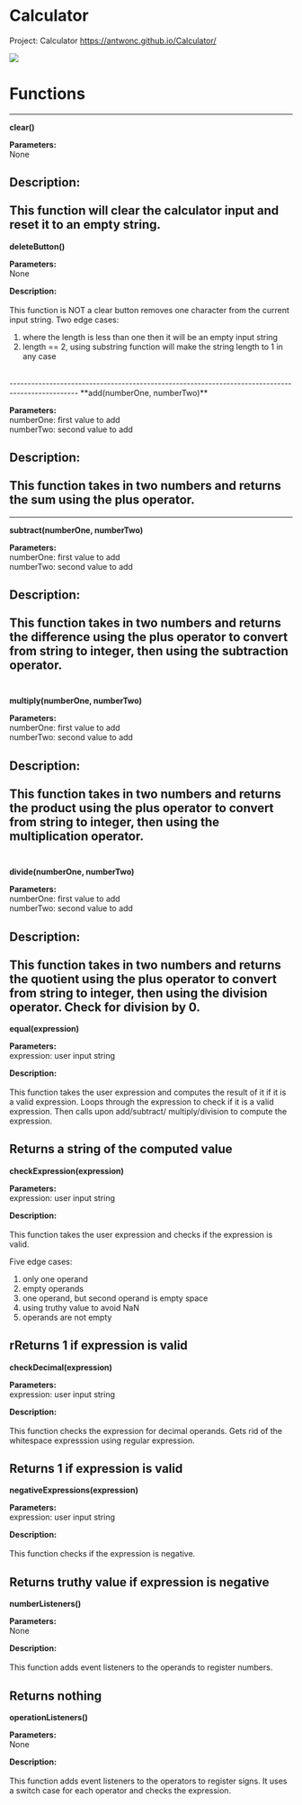 # Calculator
Project: Calculator 
https://antwonc.github.io/Calculator/

![](https://imgur.com/KfxpPcs.png)


# Functions 
-------------------------------------------------------------------------------------------------
**clear()**

**Parameters:**<br> 
None

**Description:**<br>
<br> 
This function will clear the calculator input and reset it to an empty string. 
<br>  
-------------------------------------------------------------------------------------------------
**deleteButton()**

**Parameters:**<br> 
None

**Description:**<br>
<br> 
This function is NOT a clear button removes one character from the current input string. 
Two edge cases:
 1) where the length is less than one then it will be an empty input string
 2) length == 2, using substring function will make the string length to 1 in any case 
<br>  
-------------------------------------------------------------------------------------------------
**add(numberOne, numberTwo)**

**Parameters:**<br> 
numberOne: first value to add<br>
numberTwo: second value to add 

**Description:**<br>
<br> 
This function takes in two numbers and returns the sum using the plus operator. 
<br>  
-------------------------------------------------------------------------------------------------
-------------------------------------------------------------------------------------------------
**subtract(numberOne, numberTwo)**

**Parameters:**<br> 
numberOne: first value to add<br> 
numberTwo: second value to add 

**Description:**<br>
<br> 
This function takes in two numbers and returns the difference using the plus operator to convert from string to integer, then using the subtraction operator.  
<br>  
-------------------------------------------------------------------------------------------------
**multiply(numberOne, numberTwo)**

**Parameters:**<br> 
numberOne: first value to add<br> 
numberTwo: second value to add 

**Description:**<br>
<br> 
This function takes in two numbers and returns the product using the plus operator to convert from string to integer, then using the multiplication operator.  
<br>  
-------------------------------------------------------------------------------------------------
**divide(numberOne, numberTwo)**

**Parameters:**<br> 
numberOne: first value to add<br> 
numberTwo: second value to add 

**Description:**<br>
<br> 
This function takes in two numbers and returns the quotient using the plus operator to convert from string to integer, then using the division operator. Check for division by 0.
<br>  
-------------------------------------------------------------------------------------------------
**equal(expression)**

**Parameters:**<br> 
expression: user input string  

**Description:**<br>
<br> 
This function takes the user expression and computes the result of it if it is a valid expression. Loops through the expression to check if it is a valid expression. Then calls upon add/subtract/
multiply/division to compute the expression. 

Returns a string of the computed value
<br>
-------------------------------------------------------------------------------------------------
**checkExpression(expression)**

**Parameters:**<br> 
expression: user input string  

**Description:**<br>
<br> 
This function takes the user expression and checks if the expression is valid. 

Five edge cases: 

1) only one operand
2) empty operands
3) one operand, but second operand is empty space 
4) using truthy value to avoid NaN 
5) operands are not empty

rReturns 1 if expression is valid
<br>
-------------------------------------------------------------------------------------------------
**checkDecimal(expression)**

**Parameters:**<br> 
expression: user input string  

**Description:**<br>
<br> 
This function checks the expression for decimal operands. Gets rid of the whitespace expresssion
using regular expression.  

Returns 1 if expression is valid 
<br>
-------------------------------------------------------------------------------------------------
**negativeExpressions(expression)**

**Parameters:**<br> 
expression: user input string  

**Description:**<br>
<br> 
This function checks if the expression is negative.

Returns truthy value if expression is negative
<br>
-------------------------------------------------------------------------------------------------
**numberListeners()**

**Parameters:**<br> 
None 

**Description:**<br>
<br> 
This function adds event listeners to the operands to register numbers.

Returns nothing
<br>
-------------------------------------------------------------------------------------------------
**operationListeners()**

**Parameters:**<br> 
None

**Description:**<br>
<br> 
This function adds event listeners to the operators to register signs. It uses a switch case for each operator and checks the expression.
<br>